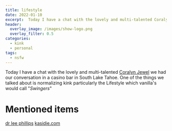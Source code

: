 ```yaml
---
title: lifestyle
date: 2022-01-10
excerpt:  Today I have a chat with the lovely and multi-talented Coralyn Jewel
header:
  overlay_image: /images/show-logo.png
  overlay_filter: 0.5
categories: 
  - kink
  - personal
tags:
  - nsfw
---
```

<!--<iframe src='https://open.spotify.com/embed/episode/4DO99idL3SuqOGbGJfzif8' width='80%' height='232' frameborder='0' allowtransparency='true' allow='encrypted-media'></iframe>-->

Today I have a chat with the lovely and multi-talented [Coralyn Jewel](https://coralyn-jewel.mykajabi.com/about-f0322949-79fc-4a4d-a5b2-4cda59dc0ac3) we had our conversation in a casino bar in South Lake Tahoe. One of the things we talked about is normalizing kink particularly the Lifestyle which vanilla's would call "_Swingers_"

# Mentioned items

[dr lee phillips](https://www.drleephillips.com/about)
[kasidie.com](https://www.kasidie.com/?referredby=HankiePankie)
